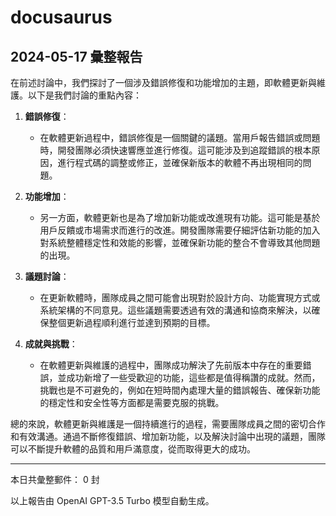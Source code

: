 # docusaurus

## 2024-05-17 彙整報告

在前述討論中，我們探討了一個涉及錯誤修復和功能增加的主題，即軟體更新與維護。以下是我們討論的重點內容：



1. **錯誤修復**：

   - 在軟體更新過程中，錯誤修復是一個關鍵的議題。當用戶報告錯誤或問題時，開發團隊必須快速響應並進行修復。這可能涉及到追蹤錯誤的根本原因，進行程式碼的調整或修正，並確保新版本的軟體不再出現相同的問題。



2. **功能增加**：

   - 另一方面，軟體更新也是為了增加新功能或改進現有功能。這可能是基於用戶反饋或市場需求而進行的改進。開發團隊需要仔細評估新功能的加入對系統整體穩定性和效能的影響，並確保新功能的整合不會導致其他問題的出現。



3. **議題討論**：

   - 在更新軟體時，團隊成員之間可能會出現對於設計方向、功能實現方式或系統架構的不同意見。這些議題需要透過有效的溝通和協商來解決，以確保整個更新過程順利進行並達到預期的目標。



4. **成就與挑戰**：

   - 在軟體更新與維護的過程中，團隊成功解決了先前版本中存在的重要錯誤，並成功新增了一些受歡迎的功能，這些都是值得稱讚的成就。然而，挑戰也是不可避免的，例如在短時間內處理大量的錯誤報告、確保新功能的穩定性和安全性等方面都是需要克服的挑戰。



總的來說，軟體更新與維護是一個持續進行的過程，需要團隊成員之間的密切合作和有效溝通。通過不斷修復錯誤、增加新功能，以及解決討論中出現的議題，團隊可以不斷提升軟體的品質和用戶滿意度，從而取得更大的成功。



---



本日共彙整郵件： 0 封



以上報告由 OpenAI GPT-3.5 Turbo 模型自動生成。